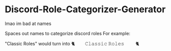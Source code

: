 # Discord-Role-Categorizer-Generator
lmao im bad at names

Spaces out names to categorize discord roles
For example:

"Classic Roles" would turn into
🐈        𝙲𝚕𝚊𝚜𝚜𝚒𝚌 𝚁𝚘𝚕𝚎𝚜         🐈
